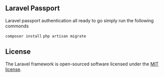 ## Laravel Passport

Laravel passport authentication all ready to go simply run the following commonds 

`
composer install
`
`
php artisan migrate 
`

## License

The Laravel framework is open-sourced software licensed under the [MIT license](https://opensource.org/licenses/MIT).

